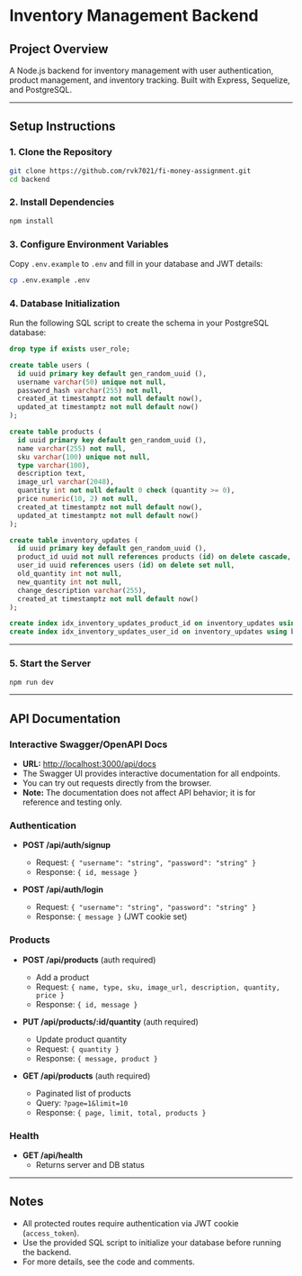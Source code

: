 # Inventory Management Backend

## Project Overview
A Node.js backend for inventory management with user authentication, product management, and inventory tracking. Built with Express, Sequelize, and PostgreSQL.

---

## Setup Instructions

### 1. Clone the Repository
```sh
git clone https://github.com/rvk7021/fi-money-assignment.git
cd backend
```

### 2. Install Dependencies
```sh
npm install
```

### 3. Configure Environment Variables
Copy `.env.example` to `.env` and fill in your database and JWT details:
```sh
cp .env.example .env
```

### 4. Database Initialization
Run the following SQL script to create the schema in your PostgreSQL database:

```sql
drop type if exists user_role;

create table users (
  id uuid primary key default gen_random_uuid (),
  username varchar(50) unique not null,
  password_hash varchar(255) not null,
  created_at timestamptz not null default now(),
  updated_at timestamptz not null default now()
);

create table products (
  id uuid primary key default gen_random_uuid (),
  name varchar(255) not null,
  sku varchar(100) unique not null,
  type varchar(100),
  description text,
  image_url varchar(2048),
  quantity int not null default 0 check (quantity >= 0),
  price numeric(10, 2) not null,
  created_at timestamptz not null default now(),
  updated_at timestamptz not null default now()
);

create table inventory_updates (
  id uuid primary key default gen_random_uuid (),
  product_id uuid not null references products (id) on delete cascade,
  user_id uuid references users (id) on delete set null,
  old_quantity int not null,
  new_quantity int not null,
  change_description varchar(255),
  created_at timestamptz not null default now()
);

create index idx_inventory_updates_product_id on inventory_updates using btree (product_id);
create index idx_inventory_updates_user_id on inventory_updates using btree (user_id);
```

---

### 5. Start the Server
```sh
npm run dev
```

---

## API Documentation

### Interactive Swagger/OpenAPI Docs
- **URL:** [http://localhost:3000/api/docs](http://localhost:3000/api/docs)
- The Swagger UI provides interactive documentation for all endpoints.
- You can try out requests directly from the browser.
- **Note:** The documentation does not affect API behavior; it is for reference and testing only.

### Authentication
- **POST /api/auth/signup**
  - Request: `{ "username": "string", "password": "string" }`
  - Response: `{ id, message }`

- **POST /api/auth/login**
  - Request: `{ "username": "string", "password": "string" }`
  - Response: `{ message }` (JWT cookie set)

### Products
- **POST /api/products** (auth required)
  - Add a product
  - Request: `{ name, type, sku, image_url, description, quantity, price }`
  - Response: `{ id, message }`

- **PUT /api/products/:id/quantity** (auth required)
  - Update product quantity
  - Request: `{ quantity }`
  - Response: `{ message, product }`

- **GET /api/products** (auth required)
  - Paginated list of products
  - Query: `?page=1&limit=10`
  - Response: `{ page, limit, total, products }`

### Health
- **GET /api/health**
  - Returns server and DB status

---

## Notes
- All protected routes require authentication via JWT cookie (`access_token`).
- Use the provided SQL script to initialize your database before running the backend.
- For more details, see the code and comments. 